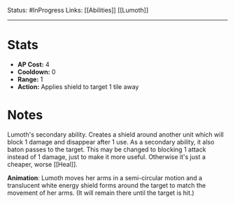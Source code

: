 Status: #InProgress 
Links: [[Abilities]] [[Lumoth]]
___
# Stats
- **AP Cost:** 4
- **Cooldown:** 0
- **Range:** 1
- **Action:** Applies shield to target 1 tile away
# Notes

Lumoth's secondary ability. Creates a shield around another unit which will block 1 damage and disappear after 1 use. As a secondary ability, it also baton passes to the target. This may be changed to blocking 1 attack instead of 1 damage, just to make it more useful. Otherwise it's just a cheaper, worse [[Heal]].

**Animation**: Lumoth moves her arms in a semi-circular motion and a translucent white energy shield forms around the target to match the movement of her arms. (It will remain there until the target is hit.)